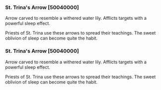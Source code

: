 ### St. Trina's Arrow [50040000]

Arrow carved to resemble a withered water lily. Afflicts targets with a powerful sleep effect.

Priests of St. Trina use these arrows to spread their teachings. The sweet oblivion of sleep can become quite the habit.### St. Trina's Arrow [50040000]

Arrow carved to resemble a withered water lily. Afflicts targets with a powerful sleep effect.

Priests of St. Trina use these arrows to spread their teachings. The sweet oblivion of sleep can become quite the habit.
